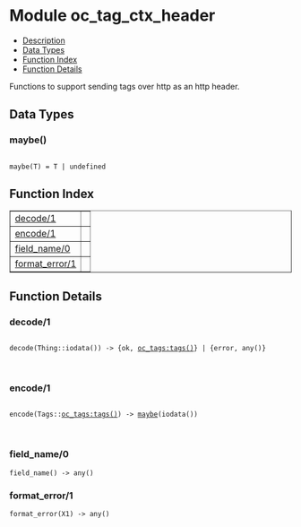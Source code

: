 

# Module oc_tag_ctx_header #
* [Description](#description)
* [Data Types](#types)
* [Function Index](#index)
* [Function Details](#functions)

Functions to support sending tags over http as an http header.

<a name="types"></a>

## Data Types ##




### <a name="type-maybe">maybe()</a> ###


<pre><code>
maybe(T) = T | undefined
</code></pre>

<a name="index"></a>

## Function Index ##


<table width="100%" border="1" cellspacing="0" cellpadding="2" summary="function index"><tr><td valign="top"><a href="#decode-1">decode/1</a></td><td></td></tr><tr><td valign="top"><a href="#encode-1">encode/1</a></td><td></td></tr><tr><td valign="top"><a href="#field_name-0">field_name/0</a></td><td></td></tr><tr><td valign="top"><a href="#format_error-1">format_error/1</a></td><td></td></tr></table>


<a name="functions"></a>

## Function Details ##

<a name="decode-1"></a>

### decode/1 ###

<pre><code>
decode(Thing::iodata()) -&gt; {ok, <a href="oc_tags.md#type-tags">oc_tags:tags()</a>} | {error, any()}
</code></pre>
<br />

<a name="encode-1"></a>

### encode/1 ###

<pre><code>
encode(Tags::<a href="oc_tags.md#type-tags">oc_tags:tags()</a>) -&gt; <a href="#type-maybe">maybe</a>(iodata())
</code></pre>
<br />

<a name="field_name-0"></a>

### field_name/0 ###

`field_name() -> any()`

<a name="format_error-1"></a>

### format_error/1 ###

`format_error(X1) -> any()`

